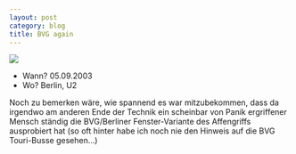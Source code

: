 ```yaml
---
layout: post
category: blog
title: BVG again
---
```


![](/images-blog/old-blogs/IIMG_1685.jpg)

* Wann? 05.09.2003
* Wo? Berlin, U2

Noch zu bemerken wäre, wie spannend es war mitzubekommen, dass da irgendwo am anderen Ende der Technik ein scheinbar von Panik ergriffener Mensch ständig die BVG/Berliner Fenster-Variante des Affengriffs ausprobiert hat (so oft hinter habe ich noch nie den Hinweis auf die BVG Touri-Busse gesehen...)
